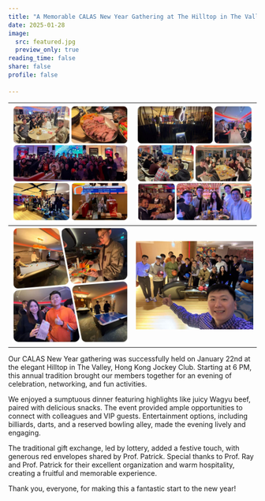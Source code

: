 ```yaml
---
title: "A Memorable CALAS New Year Gathering at The Hilltop in The Valley"
date: 2025-01-28
image:
  src: featured.jpg
  preview_only: true
reading_time: false
share: false
profile: false

---
```


<!--more-->

| ![](image1.jpg) | ![](image2.jpg) |
|-----------------|-----------------|
| ![](image3.jpg) | ![](image4.jpg) |

Our CALAS New Year gathering was successfully held on January 22nd at the elegant Hilltop in The Valley, Hong Kong Jockey Club. Starting at 6 PM, this annual tradition brought our members together for an evening of celebration, networking, and fun activities.

We enjoyed a sumptuous dinner featuring highlights like juicy Wagyu beef, paired with delicious snacks. The event provided ample opportunities to connect with colleagues and VIP guests. Entertainment options, including billiards, darts, and a reserved bowling alley, made the evening lively and engaging.

The traditional gift exchange, led by lottery, added a festive touch, with generous red envelopes shared by Prof. Patrick. Special thanks to Prof. Ray and Prof. Patrick for their excellent organization and warm hospitality, creating a fruitful and memorable experience.

Thank you, everyone, for making this a fantastic start to the new year!